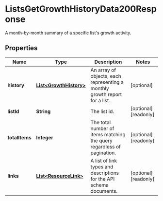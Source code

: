 

# ListsGetGrowthHistoryData200Response

A month-by-month summary of a specific list's growth activity.

## Properties

| Name | Type | Description | Notes |
|------------ | ------------- | ------------- | -------------|
|**history** | [**List&lt;GrowthHistory&gt;**](GrowthHistory.md) | An array of objects, each representing a monthly growth report for a list. |  [optional] |
|**listId** | **String** | The list id. |  [optional] [readonly] |
|**totalItems** | **Integer** | The total number of items matching the query regardless of pagination. |  [optional] [readonly] |
|**links** | [**List&lt;ResourceLink&gt;**](ResourceLink.md) | A list of link types and descriptions for the API schema documents. |  [optional] [readonly] |



